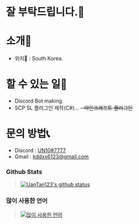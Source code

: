 # 잘 부탁드립니다.👋

# 소개📢
- 위치🔮 : South Korea.

# 할 수 있는 일🔧
- Discord Bot making.
- SCP SL 플러그인 제작(C#)...
~~- 마인크래프트 플러그인~~

# 문의 방법📞
- Discord : [UN10#7777](https://discord.com/users/445529063528857611)
- Gmail : kddxx6123@gmail.com

### Github Stats
> [![UanTan123's github status](https://github-readme-stats.vercel.app/api?username=UanTan123)](https://github.com/UanTan123)

### 많이 사용한 언어
> [![많이 사용한 언어](https://github-readme-stats.vercel.app/api/top-langs/?username=UanTan123)](https://github.com/UanTan123)
